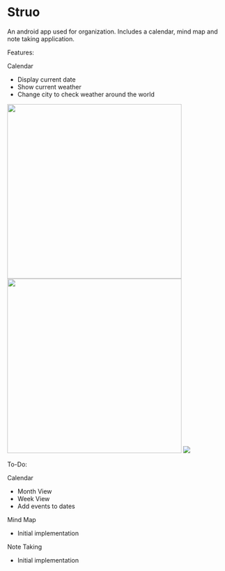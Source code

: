 # Struo
An android app used for organization. Includes a calendar, mind map and note taking application.

Features:

Calendar 
- Display current date
- Show current weather
- Change city to check weather around the world

<img src="https://cloud.githubusercontent.com/assets/21150618/22601591/9b9e0464-ea0d-11e6-9a52-db32660de8ca.png" width="400">
<img src="https://cloud.githubusercontent.com/assets/21150618/22601593/9cc1a0d0-ea0d-11e6-80c4-824d183ff1bf.png" width="400">
<img src="https://cloud.githubusercontent.com/assets/21150618/22601595/9e01adfa-ea0d-11e6-81b1-470a31b9f4ff.png width="400">

To-Do:

Calendar 
- Month View
- Week View
- Add events to dates

Mind Map
- Initial implementation

Note Taking
- Initial implementation
